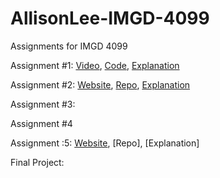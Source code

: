 # AllisonLee-IMGD-4099
Assignments for IMGD 4099

Assignment #1: [Video](https://www.youtube.com/watch?v=noy9z1E-x9I), [Code](https://github.com/AllisMay20/AllisonLee-IMGD-4099/blob/main/Assignment%20One%20Code), [Explanation](https://github.com/AllisMay20/AllisonLee-IMGD-4099/blob/main/Assignment%20One%20Write-Up)

Assignment #2: [Website](https://gaudy-foremost-heath.glitch.me), [Repo](https://glitch.com/edit/#!/gaudy-foremost-heath), [Explanation](https://github.com/AllisMay20/AllisonLee-IMGD-4099/blob/main/Assignment%20Two%20Write-U)

Assignment #3: 

Assignment #4

Assignment :5: [Website](https://burly-different-silene.glitch.me/), [Repo], [Explanation]

Final Project: 










